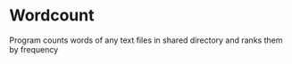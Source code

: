 # Wordcount

Program counts words of any text files in shared directory and ranks them by frequency
